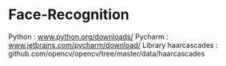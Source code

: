 # Face-Recognition


Python : www.python.org/downloads/
Pycharm : www.jetbrains.com/pycharm/download/
Library haarcascades : github.com/opencv/opencv/tree/master/data/haarcascades
